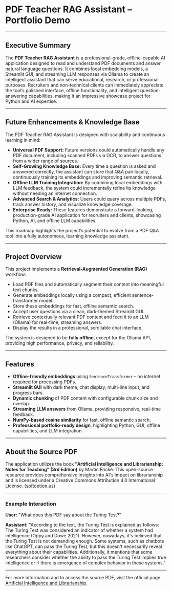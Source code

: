 # PDF Teacher RAG Assistant – Portfolio Demo

---

## Executive Summary

The **PDF Teacher RAG Assistant** is a professional-grade, offline-capable AI application designed to read and understand PDF documents and answer natural language questions. It combines local embedding models, a Streamlit GUI, and streaming LLM responses via Ollama to create an intelligent assistant that can serve educational, research, or professional purposes. Recruiters and non-technical clients can immediately appreciate the tool’s polished interface, offline functionality, and intelligent question-answering capabilities, making it an impressive showcase project for Python and AI expertise.

---

## Future Enhancements & Knowledge Base

The PDF Teacher RAG Assistant is designed with scalability and continuous learning in mind:

- **Universal PDF Support:** Future versions could automatically handle any PDF document, including scanned PDFs via OCR, to answer questions from a wider range of sources.
- **Self-Growing Knowledge Base:** Every time a question is asked and answered correctly, the assistant can store that Q&A pair locally, continuously training its embeddings and improving semantic retrieval.
- **Offline LLM Training Integration:** By combining local embeddings with LLM feedback, the system could incrementally refine its knowledge without needing an internet connection.
- **Advanced Search & Analytics:** Users could query across multiple PDFs, track answer history, and visualize knowledge coverage.
- **Enterprise Ready:** These features demonstrate a forward-looking, production-grade AI application for recruiters and clients, showcasing Python, AI, and offline LLM capabilities.

This roadmap highlights the project’s potential to evolve from a PDF Q&A tool into a fully autonomous, learning knowledge assistant.

---

## Project Overview

This project implements a **Retrieval-Augmented Generation (RAG)** workflow:

- Load PDF files and automatically segment their content into meaningful text chunks.
- Generate embeddings locally using a compact, efficient sentence-transformer model.
- Store these embeddings for fast, offline semantic search.
- Accept user questions via a clean, dark-themed Streamlit GUI.
- Retrieve contextually relevant PDF content and feed it to an LLM (Ollama) for real-time, streaming answers.
- Display the results in a professional, scrollable chat interface.

The system is designed to be **fully offline**, except for the Ollama API, providing high performance, privacy, and reliability.

---

## Features

- **Offline-friendly embeddings** using `SentenceTransformer` – no internet required for processing PDFs.
- **Streamlit GUI** with dark theme, chat display, multi-line input, and progress bars.
- **Dynamic chunking** of PDF content with configurable chunk size and overlap.
- **Streaming LLM answers** from Ollama, providing responsive, real-time feedback.
- **NumPy-based cosine similarity** for fast, offline semantic search.
- **Professional portfolio-ready design**, highlighting Python, GUI, offline capabilities, and LLM integration.

---

## About the Source PDF

The application utilizes the book **"Artificial Intelligence and Librarianship: Notes for Teaching" (3rd Edition)** by Martin Frické. This open-source resource provides comprehensive insights into AI's impact on librarianship and is licensed under a Creative Commons Attribution 4.0 International License. ([softoption.us](https://softoption.us/AIandLibrarianship?utm_source=chatgpt.com))

---

### Example Interaction

**User:** "What does this PDF say about the Turing Test?"  

**Assistant:** "According to the text, the Turing Test is explained as follows: The Turing Test was considered an indicator of whether a system had intelligence (Oppy and Dowe 2021). However, nowadays, it's believed that the Turing Test is not demanding enough. Some systems, such as chatbots like ChatGPT, can pass the Turing Test, but this doesn't necessarily reveal everything about their capabilities. Additionally, it mentions that some researchers consider whether the ability to pass the Turing Test implies true intelligence or if there is emergence of complex behavior in these systems."

---

For more information and to access the source PDF, visit the official page: [Artificial Intelligence and Librarianship](https://softoption.us/AIandLibrarianship).  
